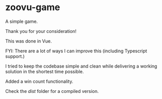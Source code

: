 # zoovu-game

A simple game.

Thank you for your consideration!

This was done in Vue.

FYI: There are a lot of ways I can improve this (including Typescript support.)

I tried to keep the codebase simple and clean while delivering a working solution in the shortest time possible.

Added a win count functionality.

Check the *dist* folder for a compiled version.